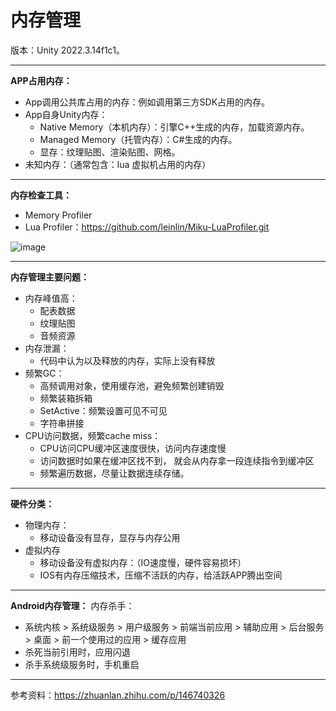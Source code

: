 # 内存管理
版本：Unity 2022.3.14f1c1。
***
**APP占用内存：**
- App调用公共库占用的内存：例如调用第三方SDK占用的内存。
- App自身Unity内存：
  - Native Memory（本机内存）：引擎C++生成的内存，加载资源内存。
  - Managed Memory（托管内存）：C#生成的内存。
  - 显存：纹理贴图、渲染贴图、网格。
- 未知内存：（通常包含：lua 虚拟机占用的内存）
***
**内存检查工具：**
- Memory Profiler
- Lua Profiler：https://github.com/leinlin/Miku-LuaProfiler.git

![image](https://github.com/user-attachments/assets/242a2709-bc1e-4506-8be3-13f0403fdf5c)

***
**内存管理主要问题：**
- 内存峰值高：
  - 配表数据
  - 纹理贴图
  - 音频资源
- 内存泄漏：
  - 代码中认为以及释放的内存，实际上没有释放
- 频繁GC：
  - 高频调用对象，使用缓存池，避免频繁创建销毁
  - 频繁装箱拆箱
  - SetActive：频繁设置可见不可见
  - 字符串拼接 
- CPU访问数据，频繁cache miss：
  - CPU访问CPU缓冲区速度很快，访问内存速度慢
  - 访问数据时如果在缓冲区找不到， 就会从内存拿一段连续指令到缓冲区
  - 频繁遍历数据，尽量让数据连续存储。
***
**硬件分类：**
- 物理内存：
  - 移动设备没有显存，显存与内存公用 
- 虚拟内存
  - 移动设备没有虚拟内存：（IO速度慢，硬件容易损坏）
  - IOS有内存压缩技术，压缩不活跃的内存，给活跃APP腾出空间
***
**Android内存管理：**
内存杀手：
- 系统内核 > 系统级服务 > 用户级服务 > 前端当前应用 > 辅助应用 > 后台服务 > 桌面 > 前一个使用过的应用 > 缓存应用
- 杀死当前引用时，应用闪退
- 杀手系统级服务时，手机重启
***
参考资料：https://zhuanlan.zhihu.com/p/146740326

